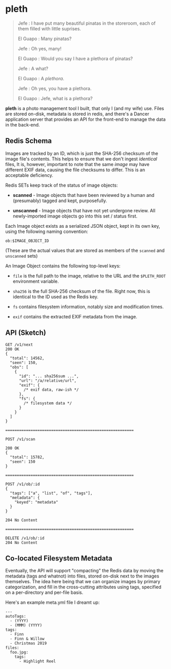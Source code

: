 pleth
=====

>  Jefe : I have put many beautiful pinatas in the storeroom, each of them filled with little suprises.
> 
> El Guapo : Many pinatas?
> 
> Jefe : Oh yes, many!
> 
> El Guapo : Would you say I have a plethora of pinatas?
> 
> Jefe : A what?
> 
> El Guapo : A *plethora*.
> 
> Jefe : Oh yes, you have a plethora.
> 
> El Guapo : Jefe, what is a plethora? 

**pleth** is a photo management tool I built, that only I (and my
wife) use.  Files are stored on-disk, metadata is stored in redis,
and there's a Dancer application server that provides an API for
the front-end to manage the data in the back-end.

Redis Schema
------------

Images are tracked by an ID, which is just the SHA-256 checksum of
the image file's contents.  This helps to ensure that we don't
ingest _identical_ files,  It is, however, important to note that
the same _image_ may have different EXIF data, causing the file
checksums to differ.  This is an acceptable deficiency.

Redis SETs keep track of the status of image objects:

  - **scanned** - Image objects that have been reviewed by a human
    and (presumably) tagged and kept, purposefully.

  - **unscanned** - Image objects that have not yet undergone
    review.  All newly-imported image objects go into this set /
    status first.

Each Image object exists as a serialized JSON object, kept in its
own key, using the following naming convention:

    ob:$IMAGE_OBJECT_ID

(These are the actual values that are stored as members of the
`scanned` and `unscanned` sets)

An Image Object contains the following top-level keys:

  - `file` is the full path to the image, relative to the URL
    and the `$PLETH_ROOT` environment variable.

  - `sha256` is the full SHA-256 checksum of the file.  Right now,
    this is identical to the ID used as the Redis key.

  - `fs` contains filesystem information, notably size and
    modification times.

  - `exif` contains the extracted EXIF metadata from the image.


API (Sketch)
------------

```
GET /v1/next
200 OK
{
  "total": 14562,
  "seen": 150,
  "obs": [
    {
      "id": "... sha256sum ...",
      "url": "/a/relative/url",
      "exif": {
        /* exif data, raw-ish */
      },
      "fs": {
        /* filesystem data */
      }
    }
  ]
}

========================================================

POST /v1/scan

200 OK
{
  "total": 15782,
  "seen": 150
}

========================================================

POST /v1/ob/:id
{
  "tags": ["a", "list", "of", "tags"],
  "metadata": {
    "keyed": "metadata"
  }
}

204 No Content

========================================================

DELETE /v1/ob/:id
204 No Content
```


Co-located Filesystem Metadata
------------------------------

Eventually, the API will support "compacting" the Redis data by
moving the metadata (tags and whatnot) into files, stored on-disk
next to the images themselves.  The idea here being that we can
organize images by primary categorization, and fill in the
cross-cutting attributes using tags, specified on a per-directory
and per-file basis.

Here's an example meta.yml file I dreamt up:

    ---
    autoTags:
      - (YYYY)
      - (MMM) (YYYY)
    tags:
      - Finn
      - Finn & Willow
      - Christmas 2019
    files:
      foo.jpg:
        tags:
          - Highlight Reel
